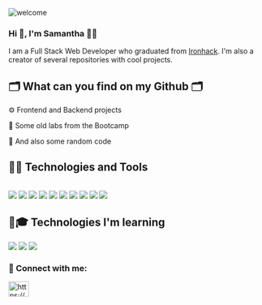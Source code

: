 ![welcome](https://user-images.githubusercontent.com/60579225/196516094-f1df19f0-e758-4f7e-91a9-1be6cc7a0f0e.jpg)


### Hi 👋, I'm Samantha 👩‍💻

I am a Full Stack Web Developer who graduated from [Ironhack](https://www.ironhack.com/). I'm also a creator of several repositories with cool projects.

## 🗂️ What can you find on my Github 🗂️

⚙️ Frontend and Backend projects

📑️ Some old labs from the Bootcamp

🤖 And also some random code



## 🚀👷 Technologies and Tools 

<div style="display: inline_block"> <br>
<img src="https://img.shields.io/badge/HTML5-E34F26?style=for-the-badge&logo=html5&logoColor=white" /> <img src="https://img.shields.io/badge/CSS3-1572B6?style=for-the-badge&logo=css3&logoColor=white" /> <img src="https://img.shields.io/badge/JavaScript-323330?style=for-the-badge&logo=javascript&logoColor=F7DF1E" /> <img src="https://img.shields.io/badge/Node.js-339933?style=for-the-badge&logo=nodedotjs&logoColor=white" /> <img src="https://img.shields.io/badge/React-20232A?style=for-the-badge&logo=react&logoColor=61DAFB" /> <img src="https://img.shields.io/badge/Bootstrap-563D7C?style=for-the-badge&logo=bootstrap&logoColor=white" /> <img src="https://img.shields.io/badge/MongoDB-4EA94B?style=for-the-badge&logo=mongodb&logoColor=white" /> <img src="https://img.shields.io/badge/Express.js-000000?style=for-the-badge&logo=express&logoColor=white" /> <img src="https://img.shields.io/badge/Heroku-430098?style=for-the-badge&logo=heroku&logoColor=white" /> <img src="https://img.shields.io/badge/GIT-E44C30?style=for-the-badge&logo=git&logoColor=white" /> 
</div>

## 🌟🎓 Technologies I'm learning 

<img src="https://img.shields.io/badge/Redux-593D88?style=for-the-badge&logo=redux&logoColor=white" /> <img src="https://img.shields.io/badge/TypeScript-007ACC?style=for-the-badge&logo=typescript&logoColor=white" /> <img src="https://img.shields.io/badge/Tailwind_CSS-38B2AC?style=for-the-badge&logo=tailwind-css&logoColor=white" /> 

### 🤝 Connect with me:
<p align="left">
<a href="https://linkedin.com/in/samantha-camelo/" target="blank"><img align="center" src="https://raw.githubusercontent.com/rahuldkjain/github-profile-readme-generator/master/src/images/icons/Social/linked-in-alt.svg" alt="https://www.linkedin.com/in/samantha-camelo/" height="30" width="40" /></a>
</p>

